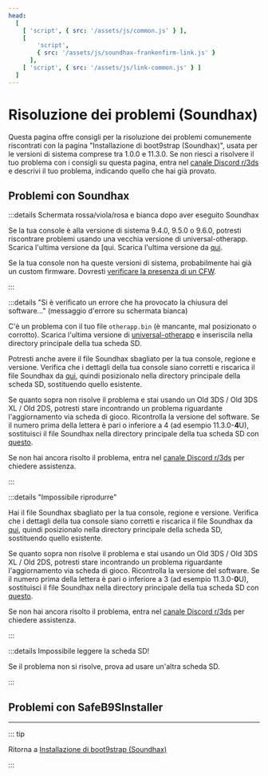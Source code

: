 ```yaml
---
head:
  [
    [ 'script', { src: '/assets/js/common.js' } ],
    [
        'script',
        { src: '/assets/js/soundhax-frankenfirm-link.js' }
      ],
    [ 'script', { src: '/assets/js/link-common.js' } ]
  ]
---
```


# Risoluzione dei problemi (Soundhax)

Questa pagina offre consigli per la risoluzione dei problemi comunemente riscontrati con la pagina "Installazione di boot9strap (Soundhax)", usata per le versioni di sistema comprese tra 1.0.0 e 11.3.0. Se non riesci a risolvere il tuo problema con i consigli su questa pagina, entra nel [canale Discord r/3ds](https://discord.gg/3ds) e descrivi il tuo problema, indicando quello che hai già provato.

## Problemi con Soundhax

:::details Schermata rossa/viola/rosa e bianca dopo aver eseguito Soundhax

Se la tua console è alla versione di sistema 9.4.0, 9.5.0 o 9.6.0, potresti riscontrare problemi usando una vecchia versione di universal-otherapp. Scarica l'ultima versione da [qui. Scarica l'ultima versione da [qui](https://github.com/TuxSH/universal-otherapp/releases/latest).

Se la tua console non ha queste versioni di sistema, probabilmente hai già un custom firmware. Dovresti [verificare la presenza di un CFW](checking-for-cfw).

:::

:::details "Si è verificato un errore che ha provocato la chiusura del software..." (messaggio d'errore su schermata bianca)

C'è un problema con il tuo file `otherapp.bin` (è mancante, mal posizionato o corrotto). Scarica l'ultima versione di [universal-otherapp](https://github.com/TuxSH/universal-otherapp/releases/latest) e inseriscila nella directory principale della tua scheda SD.

Potresti anche avere il file Soundhax sbagliato per la tua console, regione e versione. Verifica che i dettagli della tua console siano corretti e riscarica il file Soundhax da [qui](http://soundhax.com), quindi posizionalo nella directory principale della scheda SD, sostituendo quello esistente.

Se quanto sopra non risolve il problema e stai usando un Old 3DS / Old 3DS XL / Old 2DS, potresti stare incontrando un problema riguardante l'aggiornamento via scheda di gioco. Ricontrolla la versione del software. Se il numero prima della lettera è pari o inferiore a 4 (ad esempio 11.3.0-**4**U), sostituisci il file Soundhax nella directory principale della tua scheda SD con [questo](http://soundhax.686178.xyz/frankenfirm.html?crash).

Se non hai ancora risolto il problema, entra nel [canale Discord r/3ds](https://discord.gg/3ds) per chiedere assistenza.

:::

:::details "Impossibile riprodurre"

Hai il file Soundhax sbagliato per la tua console, regione e versione. Verifica che i dettagli della tua console siano corretti e riscarica il file Soundhax da [qui](http://soundhax.com), quindi posizionalo nella directory principale della scheda SD, sostituendo quello esistente.

Se quanto sopra non risolve il problema e stai usando un Old 3DS / Old 3DS XL / Old 2DS, potresti stare incontrando un problema riguardante l'aggiornamento via scheda di gioco. Ricontrolla la versione del software. Se il numero prima della lettera è pari o inferiore a 3 (ad esempio 11.3.0-**0**U), sostituisci il file Soundhax nella directory principale della tua scheda SD con [questo](http://soundhax.686178.xyz/frankenfirm.html?unplayable).

Se non hai ancora risolto il problema, entra nel [canale Discord r/3ds](https://discord.gg/3ds) per chiedere assistenza.

:::

:::details Impossibile leggere la scheda SD!

Se il problema non si risolve, prova ad usare un'altra scheda SD.

:::

## Problemi con SafeB9SInstaller

<!--@include: ./_include/troubleshooting-sb9si-bin.md -->

<!--@include: ./_include/troubleshooting-sb9si-common.md -->

<!--@include: ./_include/troubleshooting-get-help-common.md -->

---

::: tip

Ritorna a [Installazione di boot9strap (Soundhax)](installing-boot9strap-\(soundhax\))

:::

<!--@include: ./_include/troubleshooting-return.md -->
